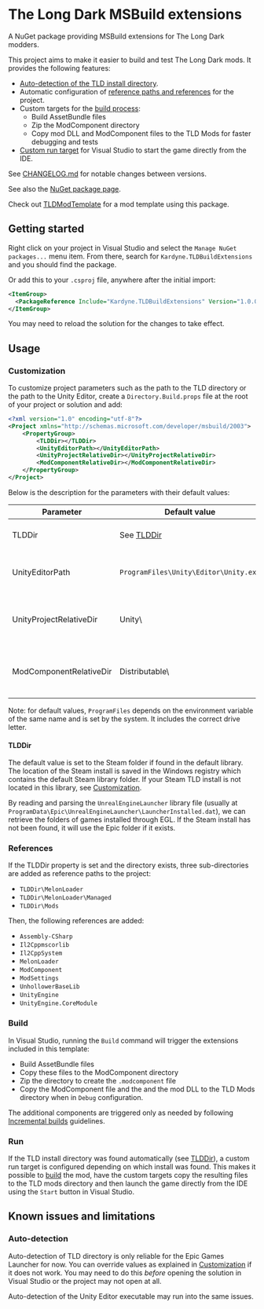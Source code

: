 ﻿# The Long Dark MSBuild extensions

A NuGet package providing MSBuild extensions for The Long Dark modders.

This project aims to make it easier to build and test The Long Dark mods. It
provides the following features:
- [Auto-detection of the TLD install directory](#TLDDir).
- Automatic configuration of [reference paths and references](#References) for
  the project.
- Custom targets for the [build process](#Build):
  - Build AssetBundle files
  - Zip the ModComponent directory
  - Copy mod DLL and ModComponent files to the TLD Mods for faster
    debugging and tests
- [Custom run target](#Run) for Visual Studio to start the game directly from the IDE.

See [CHANGELOG.md](./CHANGELOG.md) for notable changes between versions.

See also the [NuGet package page](https://www.nuget.org/packages/Kardyne.TLDBuildExtensions).

Check out [TLDModTemplate](https://github.com/Kardyne/TLDModTemplate) for a
mod template using this package.

## Getting started

Right click on your project in Visual Studio and select the
`Manage NuGet packages...` menu item. From there, search for
`Kardyne.TLDBuildExtensions` and you should find the package.

Or add this to your `.csproj` file, anywhere after the initial import:

```xml
<ItemGroup>
  <PackageReference Include="Kardyne.TLDBuildExtensions" Version="1.0.0"/>
</ItemGroup>
```

You may need to reload the solution for the changes to take effect.

## Usage

### Customization

To customize project parameters such as the path to the TLD directory or the
path to the Unity Editor, create a `Directory.Build.props` file at the root of
your project or solution and add:

```xml
<?xml version="1.0" encoding="utf-8"?>
<Project xmlns="http://schemas.microsoft.com/developer/msbuild/2003">
	<PropertyGroup>
		<TLDDir></TLDDir>
		<UnityEditorPath></UnityEditorPath>
		<UnityProjectRelativeDir></UnityProjectRelativeDir>
		<ModComponentRelativeDir></ModComponentRelativeDir>
	</PropertyGroup>
</Project>
```

Below is the description for the parameters with their default values:

| Parameter               | Default value                         | Description                                                      |
| ----------------------- | ------------------------------------- | ---------------------------------------------------------------- |
| TLDDir                  | See [TLDDir](#TLDDir)                 | Absolute path to the TLD root directory                          |
| UnityEditorPath         | `ProgramFiles\Unity\Editor\Unity.exe` | Absolute path to the Unity Editor executable                     |
| UnityProjectRelativeDir | Unity\                                | Relative path (from project root) to the Unity project directory |
| ModComponentRelativeDir | Distributable\                        | Relative path (from project root) to the ModComponent directory  |

Note: for default values, `ProgramFiles` depends on the environment variable
of the same name and is set by the system. It includes the correct drive
letter.

#### TLDDir

The default value is set to the Steam folder if found in the default library.
The location of the Steam install is saved in the Windows registry which
contains the default Steam library folder. If your Steam TLD install is
not located in this library, see [Customization](Customization).

By reading and parsing the `UnrealEngineLauncher` library file (usually at
`ProgramData\Epic\UnrealEngineLauncher\LauncherInstalled.dat`), we can retrieve
the folders of games installed through EGL. If the Steam install has not been
found, it will use the Epic folder if it exists.

### References

If the TLDDir property is set and the directory exists, three sub-directories
are added as reference paths to the project:
- `TLDDir\MelonLoader`
- `TLDDir\MelonLoader\Managed`
- `TLDDir\Mods`

Then, the following references are added:
- `Assembly-CSharp`
- `Il2Cppmscorlib`
- `Il2CppSystem`
- `MelonLoader`
- `ModComponent`
- `ModSettings`
- `UnhollowerBaseLib`
- `UnityEngine`
- `UnityEngine.CoreModule`

### Build

In Visual Studio, running the `Build` command will trigger the extensions
included in this template:
- Build AssetBundle files
- Copy these files to the ModComponent directory
- Zip the directory to create the `.modcomponent` file
- Copy the ModComponent file and the and the mod DLL to the TLD Mods directory
  when in `Debug` configuration.

The additional components are triggered only as needed by following
[Incremental builds](https://docs.microsoft.com/en-us/visualstudio/msbuild/incremental-builds)
guidelines.

### Run

If the TLD install directory was found automatically (see [TLDDir](#TLDDir)),
a custom run target is configured depending on which install was found.
This makes it possible to [build](#Build) the mod, have the custom targets
copy the resulting files to the TLD mods directory and then launch the game
directly from the IDE using the `Start` button in Visual Studio.

## Known issues and limitations

### Auto-detection

Auto-detection of TLD directory is only reliable for the Epic Games Launcher
for now. You can override values as explained in
[Customization](#customization) if it does not work. You may need to do
this _before_ opening the solution in Visual Studio or the project may not
open at all.

Auto-detection of the Unity Editor executable may run into the same issues.
